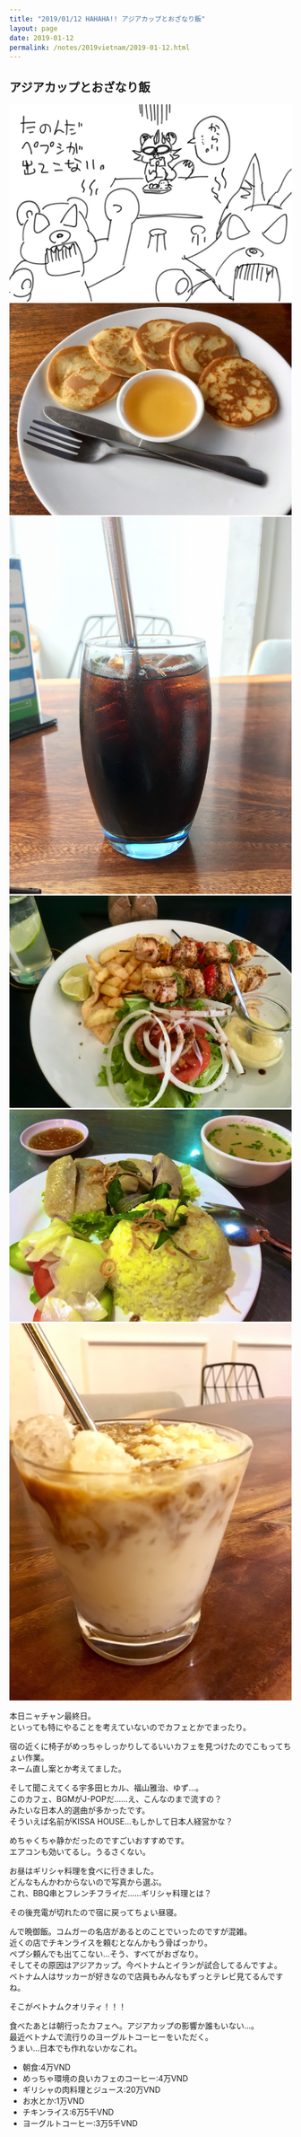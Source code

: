 ```yaml
---
title: "2019/01/12 HAHAHA!! アジアカップとおざなり飯"
layout: page
date: 2019-01-12
permalink: /notes/2019vietnam/2019-01-12.html
---
```


## アジアカップとおざなり飯

![ニャチャン](images/80.jpeg "ニャチャン") 
![ニャチャン](images/81.jpeg "ニャチャン") 
![ニャチャン](images/82.jpeg "ニャチャン") 
![ニャチャン](images/83.jpeg "ニャチャン") 
![ニャチャン](images/84.jpeg "ニャチャン") 
![ニャチャン](images/85.jpeg "ニャチャン") 

本日ニャチャン最終日。  
といっても特にやることを考えていないのでカフェとかでまったり。  
  
宿の近くに椅子がめっちゃしっかりしてるいいカフェを見つけたのでこもってちょい作業。  
ネーム直し案とか考えてました。  
  
そして聞こえてくる宇多田ヒカル、福山雅治、ゆず…。  
このカフェ、BGMがJ-POPだ……え、こんなのまで流すの？  
みたいな日本人的選曲が多かったです。  
そういえば名前がKISSA HOUSE…もしかして日本人経営かな？  
  
めちゃくちゃ静かだったのですごいおすすめです。  
エアコンも効いてるし。うるさくない。  
  
お昼はギリシャ料理を食べに行きました。  
どんなもんかわからないので写真から選ぶ。  
これ、BBQ串とフレンチフライだ……ギリシャ料理とは？  
  
その後充電が切れたので宿に戻ってちょい昼寝。  
  
んで晩御飯。コムガーの名店があるとのことでいったのですが混雑。  
近くの店でチキンライスを頼むとなんかもう骨ばっかり。  
ペプシ頼んでも出てこない…そう、すべてがおざなり。  
そしてその原因はアジアカップ。今ベトナムとイランが試合してるんですよ。  
ベトナム人はサッカーが好きなので店員もみんなもずっとテレビ見てるんですね。  
  
そこがベトナムクオリティ！！！  
  
食べたあとは朝行ったカフェへ。アジアカップの影響か誰もいない…。  
最近ベトナムで流行りのヨーグルトコーヒーをいただく。  
うまい…日本でも作れないかなこれ。  

- 朝食:4万VND
- めっちゃ環境の良いカフェのコーヒー:4万VND
- ギリシャの肉料理とジュース:20万VND
- お水とか:1万VND
- チキンライス:6万5千VND
- ヨーグルトコーヒー:3万5千VND
